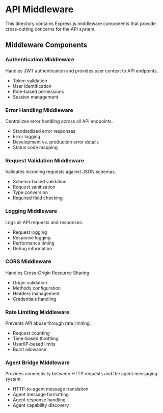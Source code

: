 # API Middleware

This directory contains Express.js middleware components that provide cross-cutting concerns for the API system.

## Middleware Components

### Authentication Middleware

Handles JWT authentication and provides user context to API endpoints.

- Token validation
- User identification
- Role-based permissions
- Session management

### Error Handling Middleware

Centralizes error handling across all API endpoints.

- Standardized error responses
- Error logging
- Development vs. production error details
- Status code mapping

### Request Validation Middleware

Validates incoming requests against JSON schemas.

- Schema-based validation
- Request sanitization
- Type conversion
- Required field checking

### Logging Middleware

Logs all API requests and responses.

- Request logging
- Response logging
- Performance timing
- Debug information

### CORS Middleware

Handles Cross-Origin Resource Sharing.

- Origin validation
- Methods configuration
- Headers management
- Credentials handling

### Rate Limiting Middleware

Prevents API abuse through rate limiting.

- Request counting
- Time-based throttling
- User/IP-based limits
- Burst allowance

### Agent Bridge Middleware

Provides connectivity between HTTP requests and the agent messaging system.

- HTTP-to-agent message translation
- Agent message formatting
- Agent response handling
- Agent capability discovery
